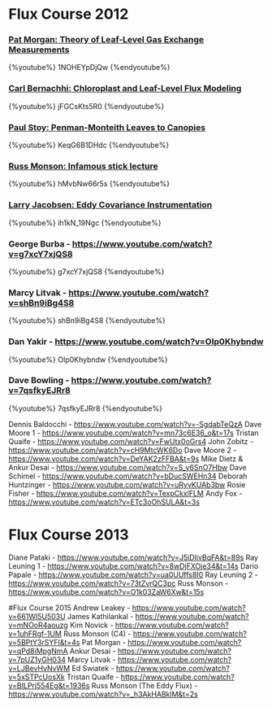 # Flux Course 2012

### [Pat Morgan: Theory of Leaf-Level Gas Exchange Measurements](https://www.youtube.com/watch?v=1NOHEYpDjQw)

{%youtube%} 1NOHEYpDjQw {%endyoutube%}

### [Carl Bernachhi: Chloroplast and Leaf-Level Flux Modeling](https://www.youtube.com/watch?v=jFGCsKts5R0)

{%youtube%} jFGCsKts5R0 {%endyoutube%}

### [Paul Stoy: Penman-Monteith Leaves to Canopies](https://www.youtube.com/watch?v=KeqG6B1DHdc)

{%youtube%} KeqG6B1DHdc {%endyoutube%}

### [Russ Monson: Infamous stick lecture](https://www.youtube.com/watch?v=hMvbNw66r5s)

{%youtube%} hMvbNw66r5s {%endyoutube%}

### [Larry Jacobsen: Eddy Covariance Instrumentation](https://www.youtube.com/watch?v=ih1kN_19Ngc)

{%youtube%} ih1kN_19Ngc {%endyoutube%}

### George Burba - https://www.youtube.com/watch?v=g7xcY7xjQS8 

{%youtube%} g7xcY7xjQS8 {%endyoutube%}

### Marcy Litvak - https://www.youtube.com/watch?v=shBn9iBg4S8 

{%youtube%} shBn9iBg4S8 {%endyoutube%}

### Dan Yakir - https://www.youtube.com/watch?v=OIp0Khybndw 

{%youtube%} OIp0Khybndw {%endyoutube%}

### Dave Bowling - https://www.youtube.com/watch?v=7qsfkyEJRr8 

{%youtube%} 7qsfkyEJRr8 {%endyoutube%}



Dennis Baldocchi - https://www.youtube.com/watch?v=-SgdabTeQzA 
Dave Moore 1 - https://www.youtube.com/watch?v=mn73c6E36_o&t=17s 
Tristan Quaife - https://www.youtube.com/watch?v=FwUtx0oGrs4 
John Zobitz - https://www.youtube.com/watch?v=cH9MtcWK6Do 
Dave Moore 2 - https://www.youtube.com/watch?v=DeYAK2zFFBA&t=9s 
Mike Dietz & Ankur Desai - https://www.youtube.com/watch?v=S_y6SnO7Hbw 
Dave Schimel - https://www.youtube.com/watch?v=bDucSWEHn34 
Deborah Huntzinger - https://www.youtube.com/watch?v=uRyvKUAb3bw 
Rosie Fisher - https://www.youtube.com/watch?v=TexpCkxlFLM 
Andy Fox - https://www.youtube.com/watch?v=ETc3oOhSULA&t=3s 

# Flux Course 2013
Diane Pataki - https://www.youtube.com/watch?v=J5iDIivBqFA&t=89s 
Ray Leuning 1 - https://www.youtube.com/watch?v=8wDjFXOje34&t=14s 
Dario Papale - https://www.youtube.com/watch?v=ua0UUffs8I0 
Ray Leuning 2 - https://www.youtube.com/watch?v=73tZvrQC3pc 
Russ Monson - https://www.youtube.com/watch?v=O1k03ZaW6Xw&t=15s 

#Flux Course 2015
Andrew Leakey - https://www.youtube.com/watch?v=661WI5U503U 
James Kathilankal - https://www.youtube.com/watch?v=mNOoR4aouzg 
Kim Novick - https://www.youtube.com/watch?v=1uhFRgf-1UM 
Russ Monson (C4) - https://www.youtube.com/watch?v=5BPtY3rSYFI&t=4s 
Pat Morgan - https://www.youtube.com/watch?v=qPd8iMpgNmA 
Ankur Desai - https://www.youtube.com/watch?v=7pUZ1yGH034 
Marcy Litvak - https://www.youtube.com/watch?v=LJBevHvNvWM 
Ed Swiatek - https://www.youtube.com/watch?v=5xSTPcUosXk 
Tristan Quaife - https://www.youtube.com/watch?v=BILPrj554Eg&t=1936s 
Russ Monson (The Eddy Flux) - https://www.youtube.com/watch?v=_h3AkHABklM&t=2s 





